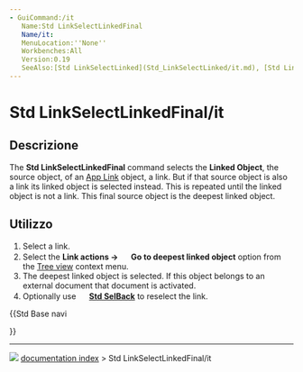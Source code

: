 ```yaml
---
- GuiCommand:/it
   Name:Std LinkSelectLinkedFinal
   Name/it:
   MenuLocation:''None''
   Workbenches:All
   Version:0.19
   SeeAlso:[Std LinkSelectLinked](Std_LinkSelectLinked/it.md), [Std LinkSelectAllLinks](Std_LinkSelectAllLinks/it.md), [Std SelBack](Std_SelBack/it.md), [Std SelForward](Std_SelForward/it.md)
---
```


# Std LinkSelectLinkedFinal/it

## Descrizione

The **Std LinkSelectLinkedFinal** command selects the **Linked Object**, the source object, of an [App Link](App_Link.md) object, a link. But if that source object is also a link its linked object is selected instead. This is repeated until the linked object is not a link. This final source object is the deepest linked object.

## Utilizzo

1.  Select a link.
2.  Select the **Link actions → <img src="images/Std_LinkSelectLinkedFinal.svg" width=16px> Go to deepest linked object** option from the [Tree view](Tree_view.md) context menu.
3.  The deepest linked object is selected. If this object belongs to an external document that document is activated.
4.  Optionally use **<img src="images/Std_SelBack.svg" width=16px> [Std SelBack](Std_SelBack.md)** to reselect the link.





{{Std Base navi

}}



---
![](images/Button_right.svg) [documentation index](../README.md) > Std LinkSelectLinkedFinal/it
